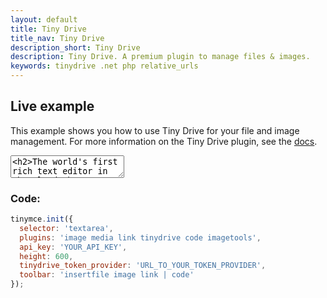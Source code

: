 ```yaml
---
layout: default
title: Tiny Drive
title_nav: Tiny Drive
description_short: Tiny Drive
description: Tiny Drive. A premium plugin to manage files & images.
keywords: tinydrive .net php relative_urls
---
```


## Live example

This example shows you how to use Tiny Drive for your file and image management. For more information on the Tiny Drive plugin, see the [docs]({{site.baseurl}}/plugins/tinydrive/).

<textarea>
<h2>The world's first rich text editor in the cloud</h2>
<p>Have you heard about Tiny Cloud? It's the first step in our journey to help you deliver great content creation experiences, no matter your level of expertise. 50,000 developers already agree. They get free access to our global Content Delivery Network, image proxy services and auto updates to the TinyMCE editor. They're also ready for some exciting updates coming soon.</p>
<p>One of these enhancements is <strong>Tiny Drive</strong>: imagine file management for TinyMCE, in the cloud, made super easy. Learn more at <a href="tinydrive/">our working demo</a>, where you'll find an opportunity to provide feedback to the product team.</p>
<h3>An editor for every project</h3>
<p>Here are some of our customer's most common use cases for TinyMCE:</p>
<ul>
<li>Content Management Systems (<em>WordPress, Umbraco</em>)</li>
<li>Learning Management Systems (<em>Blackboard</em>)</li>
<li>Customer Relationship Management and marketing automation (<em>Marketo</em>)</li>
<li>Email marketing (<em>Constant Contact</em>)</li>
<li>Content creation in SaaS systems (<em>Eventbrite, Evernote, GoFundMe, Zendesk</em>)</li>
</ul>
<p>&nbsp;</p>
<p>And those use cases are just the start. TinyMCE is incredibly flexible, and with hundreds of APIs there's likely a solution for your editor project. If you haven't experienced Tiny Cloud, get started today. You'll even get a free premium plugin trial &ndash; no credit card required!</p>
</textarea>
<style>
  button.olark-launch-button {
    z-index: 1 !important;
  }
  .menu {
    z-index: 1000 !important;
  }
</style>

<!-- <script src="http://localhost/tinymce/js/tinymce/tinymce.min.js"></script>
<script> -->
<script src="https://cloud.tinymce.com/dev/tinymce.min.js?apiKey=mewrstxy1qafkxzgwrof3s2apj0mnccleag1rsj527bs02fd&mediaembed=dev&linkchecker=dev&tinymcespellchecker=dev&powerpaste=dev&a11ychecker=dev&advcode=dev&fluffy=dev&tinydrive=dev&x=2"></script>
<script>

tinymce.init({
  selector: 'textarea',
  plugins: 'image media link tinydrive code imagetools',
  api_key: 'fake-key',
  content_css: [
    "//fonts.googleapis.com/css?family=Lato|Lobster|Noto+Serif|Permanent+Marker|Raleway|Roboto|Source+Code+Pro",
    "//tiny.cloud/css/content-standard.min.css"
  ],
  height: 600,
  imagetools_cors_hosts: ['picsum.photos'],
  external_plugins: {
    tinydrive: 'http://localhost:3000/dist/tinydrive/plugin.js'
  },
  tinydrive_token_provider: (success, failure) => {
    success({ token: 'eyJhbGciOiJIUzI1NiIsInR5cCI6IkpXVCJ9.eyJzdWIiOiJqb2huZG9lIiwibmFtZSI6IkpvaG4gRG9lIiwiaWF0IjoxNTE2MjM5MDIyfQ.Ks_BdfH4CWilyzLNk8S2gDARFhuxIauLa8PwhdEQhEo' });
  },
  tinydrive_demo_files_url: '{{ site.baseUrl }}/demo/tiny-drive-demo/demo_files.json',
  toolbar: 'insertfile image link | code'
});

</script>

### Code:

```js
tinymce.init({
  selector: 'textarea',
  plugins: 'image media link tinydrive code imagetools',
  api_key: 'YOUR_API_KEY',
  height: 600,
  tinydrive_token_provider: 'URL_TO_YOUR_TOKEN_PROVIDER',
  toolbar: 'insertfile image link | code'
});
```